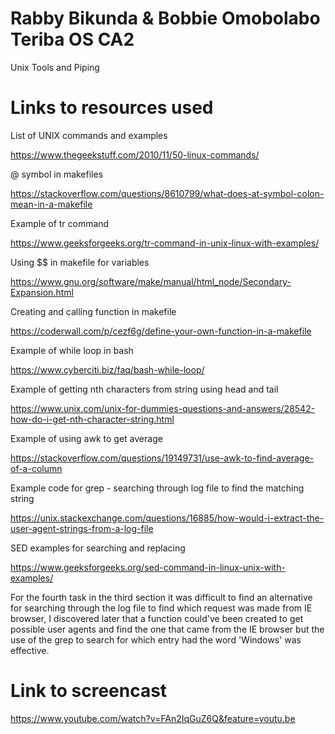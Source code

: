 # Rabby Bikunda & Bobbie Omobolabo Teriba OS CA2
Unix Tools and Piping

# Links to resources used
List of UNIX commands and examples

https://www.thegeekstuff.com/2010/11/50-linux-commands/

@ symbol in makefiles

https://stackoverflow.com/questions/8610799/what-does-at-symbol-colon-mean-in-a-makefile

Example of tr command

https://www.geeksforgeeks.org/tr-command-in-unix-linux-with-examples/

Using $$ in makefile for variables

https://www.gnu.org/software/make/manual/html_node/Secondary-Expansion.html

Creating and calling function in makefile

https://coderwall.com/p/cezf6g/define-your-own-function-in-a-makefile

Example of while loop in bash

https://www.cyberciti.biz/faq/bash-while-loop/

Example of getting nth characters from string using head and tail

https://www.unix.com/unix-for-dummies-questions-and-answers/28542-how-do-i-get-nth-character-string.html

Example of using awk to get average

https://stackoverflow.com/questions/19149731/use-awk-to-find-average-of-a-column

Example code for grep - searching through log file to find the matching string

https://unix.stackexchange.com/questions/16885/how-would-i-extract-the-user-agent-strings-from-a-log-file

SED examples for searching and replacing

https://www.geeksforgeeks.org/sed-command-in-linux-unix-with-examples/

For the fourth task in the third section it was difficult to find an alternative for searching through the log file to find which request was made from IE browser, I discovered later that a function could've been created to get possible user agents and find the one that came from the IE browser but the use of the grep to search for which entry had the word 'Windows' was effective.

# Link to screencast
https://www.youtube.com/watch?v=FAn2IqGuZ6Q&feature=youtu.be 

